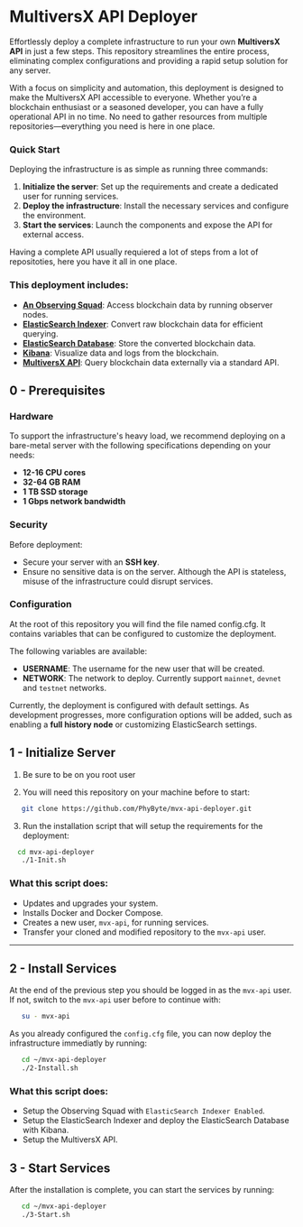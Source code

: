# MultiversX API Deployer

Effortlessly deploy a complete infrastructure to run your own **MultiversX API** in just a few steps. This repository streamlines the entire process, eliminating complex configurations and providing a rapid setup solution for any server.

With a focus on simplicity and automation, this deployment is designed to make the MultiversX API accessible to everyone. Whether you’re a blockchain enthusiast or a seasoned developer, you can have a fully operational API in no time. No need to gather resources from multiple repositories—everything you need is here in one place.

### **Quick Start**
Deploying the infrastructure is as simple as running three commands:
1. **Initialize the server**: Set up the requirements and create a dedicated user for running services.
2. **Deploy the infrastructure**: Install the necessary services and configure the environment.
3. **Start the services**: Launch the components and expose the API for external access.


Having a complete API usually requiered a lot of steps from a lot of repositoties, here you have it all in one place.

### **This deployment includes:**
- [**An Observing Squad**](https://docs.multiversx.com/integrators/observing-squad ): Access blockchain data by running observer nodes.
- [**ElasticSearch Indexer**](https://docs.multiversx.com/sdk-and-tools/indexer/#observer-client): Convert raw blockchain data for efficient querying.
- [**ElasticSearch Database**](https://github.com/elastic/elasticsearch): Store the converted blockchain data.
- [**Kibana**](https://github.com/elastic/kibana): Visualize data and logs from the blockchain.
- [**MultiversX API**](https://docs.multiversx.com/sdk-and-tools/rest-api/multiversx-api/): Query blockchain data externally via a standard API.


## **0 - Prerequisites**

### **Hardware**
To support the infrastructure's heavy load, we recommend deploying on a bare-metal server with the following specifications depending on your needs:

- **12-16 CPU cores**
- **32-64 GB RAM**
- **1 TB SSD storage**
- **1 Gbps network bandwidth**

### **Security**
Before deployment:
- Secure your server with an **SSH key**.
- Ensure no sensitive data is on the server. Although the API is stateless, misuse of the infrastructure could disrupt services.

### **Configuration**
At the root of this repository you will find the file named config.cfg. It contains variables that can be configured to customize the deployment.

The following variables are available:
- **USERNAME**: The username for the new user that will be created.
- **NETWORK**: The network to deploy. Currently support `mainnet`, `devnet` and `testnet` networks.

Currently, the deployment is configured with default settings. As development progresses, more configuration options will be added, such as enabling a **full history node** or customizing ElasticSearch settings.

## **1 - Initialize Server**

1. Be sure to be on you root user

2. You will need this repository on your machine before to start:
```bash
   git clone https://github.com/PhyByte/mvx-api-deployer.git
```

3. Run the installation script that will setup the requirements for the deployment:
```bash
  cd mvx-api-deployer
   ./1-Init.sh
```

### **What this script does:**
- Updates and upgrades your system.
- Installs Docker and Docker Compose.
- Creates a new user, `mvx-api`, for running services.
- Transfer your cloned and modified repository to the `mvx-api` user.

---

## **2 - Install Services**

At the end of the previous step you should be logged in as the `mvx-api` user. If not, switch to the `mvx-api` user before to continue with:
```bash
   su - mvx-api
```

As you already configured the `config.cfg` file, you can now deploy the infrastructure immediatly by running: 
```bash
   cd ~/mvx-api-deployer
   ./2-Install.sh
 ```


### **What this script does:**
- Setup the Observing Squad with `ElasticSearch Indexer Enabled`.
- Setup the ElasticSearch Indexer and deploy the ElasticSearch Database with Kibana.
- Setup the MultiversX API.



## **3 - Start Services**

After the installation is complete, you can start the services by running:
```bash
   cd ~/mvx-api-deployer
   ./3-Start.sh
```

